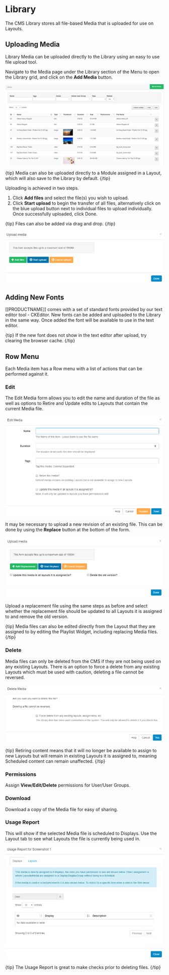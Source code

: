 <!--toc=media-->

# Library 

The CMS Library stores all file-based Media that is uploaded for use on Layouts.

## Uploading Media

Library Media can be uploaded directly to the Library using an easy to use file upload tool.

Navigate to the Media page under the Library section of the Menu to open the Library grid, and click on the **Add Media** button.

![Media Library](img/media_library_grid.png)

{tip}
Media can also be uploaded directly to a Module assigned in a Layout, which will also save to the Library by default.
{/tip}

Uploading is achieved in two steps.

1. Click **Add files** and select the file(s) you wish to upload.
2. Click **Start upload** to begin the transfer of all files, alternatively click on the blue upload button next to individual files to upload individually. Once successfully uploaded, click Done.

{tip}
Files can also be added via drag and drop.
{/tip}

![Media Library Upload](img/media_library_upload.png)



## Adding New Fonts

[[PRODUCTNAME]] comes with a set of standard fonts provided by our text editor tool - CKEditor. New fonts can be added and uploaded to the Library in the same way. Once added the font will be available to use in the text editor.

{tip}
If the new font does not show in the text editor after upload, try clearing the browser cache.
{/tip}

## Row Menu

Each Media item has a Row menu with a list of actions that can be performed against it.

### Edit

The Edit Media form allows you to edit the name and duration of the file as well as options to Retire and Update edits to Layouts that contain the current Media file.

![Edit Media](img/media_edit.png)

It may be necessary to upload a new revision of an existing file. This can be done by using the **Replace** button at the bottom of the form.

![Replace Media](img/media_replace.png)

Upload a replacement file using the same steps as before and select whether the replacement file should be updated to all Layouts it is assigned to and remove the old version.

{tip}
Media files can also be edited directly from the Layout that they are assigned to by editing the Playlist Widget, including replacing Media files.
{/tip}

### Delete

Media files can only be deleted from the CMS if they are not being used on any existing Layouts. There is an option to force a delete from any existing Layouts which must be used with caution, deleting a file cannot be reversed.

![Delete Media](img/media_delete.png)

{tip}
Retiring content means that it will no longer be available to assign to new Layouts but will remain in existing Layouts it is assigned to, meaning Scheduled content can remain unaffected.
{/tip}

### Permissions

Assign **View/Edit/Delete** permissions for User/User Groups.

### Download

Download a copy of the Media file for easy of sharing.

### Usage Report

This will show if the selected Media file is scheduled to Displays. Use the Layout tab to see what Layouts the file is currently being used in.

![Library Usage Report](img/media_library_usage_report.png)

{tip}
The Usage Report is great to make checks prior to deleting files.
{/tip}